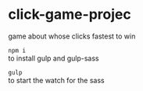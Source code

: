 # click-game-projec
game about whose clicks fastest to win


<code>npm i</code></br>
to install gulp and gulp-sass

<code>gulp</code></br>
to start the watch for the sass
